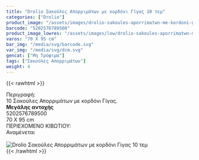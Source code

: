 ```yaml
---
title: "Drolio Σακούλες Απορριμάτων με κορδόνι Γίγας 10 τεμ"
categories: ["Drolio"]
product_image: "/assets/images/drolio-sakoules-aporrimatwn-me-kordoni-gigas-10-tem.jpg"
barcode: "5202576789500"
product_image_lowres: "/assets/images/low/drolio-sakoules-aporrimatwn-me-kordoni-gigas-10-tem.jpg"
varos: "70 X 95 cm"
bar_img: "/media/svg/barcode.svg"
var_img: "/media/svg/dcm.svg"
gencat: ["Μη Τρόφιμα"]
tags: ["Σακούλες Απορριμάτων"]
weight: 4
---
```

{{< rawhtml >}}

<div class="sload151"><div class="product"><div id="sistatika">Περιγραφή:</div><div class="alltext">10 Σακούλες Απορριμάτων με κορδόνι Γίγας.<br><strong>Μεγάλης αντοχής</strong></div><div id="barcode"><div id="barimage1"></div><span id="bartext">5202576789500</span></div><div id="varos"><div id="dimimg"></div><span id="varostext">70 X 95 cm</span></div><div id="kivotio">ΠΕΡΙΕΧΟΜΕΝΟ ΚΙΒΩΤΙΟΥ:<br>Αναμένεται</div><br><div class="pimg"><img alt="Drolio Σακούλες Απορριμάτων με κορδόνι Γίγας 10 τεμ" title="Drolio Σακούλες Απορριμάτων με κορδόνι Γίγας 10 τεμ" src="/assets/images/drolio-sakoules-aporrimatwn-me-kordoni-gigas-10-tem.jpg"></div></div></div>
{{< /rawhtml >}}


